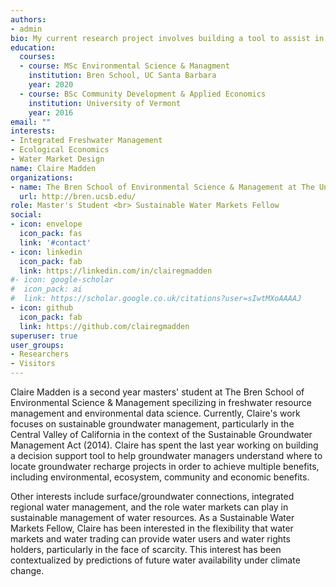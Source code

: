 ```yaml
---
authors:
- admin
bio: My current research project involves building a tool to assist in the placement of groundwater recharge projects that are capable of achieving mulitple beneifts.
education:
  courses:
  - course: MSc Environmental Science & Managment
    institution: Bren School, UC Santa Barbara
    year: 2020
  - course: BSc Community Development & Applied Economics
    institution: University of Vermont
    year: 2016
email: ""
interests:
- Integrated Freshwater Management
- Ecological Economics
- Water Market Design
name: Claire Madden
organizations:
- name: The Bren School of Environmental Science & Management at The University of California, Santa Barbara
  url: http://bren.ucsb.edu/
role: Master's Student <br> Sustainable Water Markets Fellow
social:
- icon: envelope
  icon_pack: fas
  link: '#contact'
- icon: linkedin
  icon_pack: fab
  link: https://linkedin.com/in/clairegmadden
#- icon: google-scholar
#  icon_pack: ai
#  link: https://scholar.google.co.uk/citations?user=sIwtMXoAAAAJ
- icon: github
  icon_pack: fab
  link: https://github.com/clairegmadden
superuser: true
user_groups:
- Researchers
- Visitors
---
```


Claire Madden is a second year masters' student at The Bren School of Environmental Science & Management specilizing in freshwater resource management and environmental data science. Currently, Claire's work focuses on sustainable groundwater management, particularly in the Central Valley of California in the context of the Sustainable Groundwater Management Act (2014). Claire has spent the last year working on building a decision support tool to help groundwater managers understand where to locate groundwater recharge projects in order to achieve multiple benefits, including environmental, ecosystem, community and economic benefits. 

Other interests include surface/groundwater connections, integrated regional water management, and the role water markets can play in sustainable management of water resources. As a Sustainable Water Markets Fellow, Claire has been interested in the flexibility that water markets and water trading can provide water users and water rights holders, particularly in the face of scarcity. This interest has been contextualized by predictions of future water availability under climate change. 
